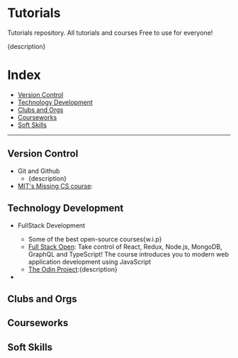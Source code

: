 # Tutorials
Tutorials repository. All tutorials and courses Free to use for everyone!

{description}

# Index
- [Version Control](#version-control)
- [Technology Development](#technology-development)
- [Clubs and Orgs](#clubs-and-orgs)
- [Courseworks](#courseworks)
- [Soft Skills](#soft-skills)

---

## Version Control
- Git and Github
  - {description}
- [MIT's Missing CS course](https://missing.csail.mit.edu/):

## Technology Development
- FullStack Development
  - Some of the best open-source courses{w.i.p}
  - [Full Stack Open](https://fullstackopen.com/): Take control of React, Redux, Node.js, MongoDB, GraphQL and TypeScript! The course introduces you to modern web application development using JavaScript
  - [The Odin Project](https://www.theodinproject.com/):{description}

- 

## Clubs and Orgs

## Courseworks

## Soft Skills

